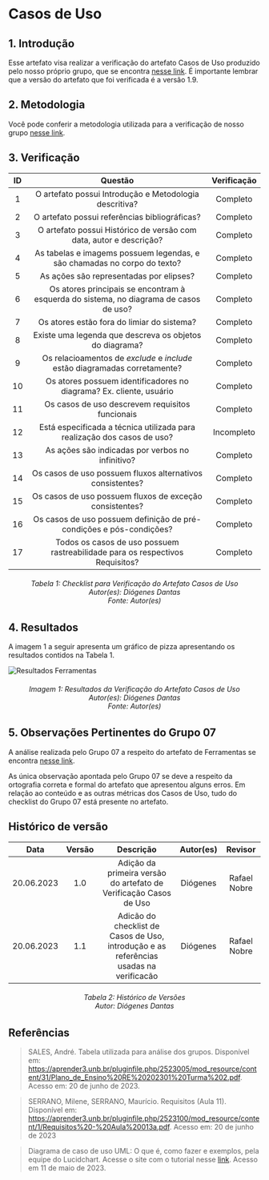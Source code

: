 # Casos de Uso

## 1. Introdução
Esse artefato visa realizar a verificação do artefato Casos de Uso produzido pelo nosso próprio grupo, que se encontra [nesse link](https://requisitos-de-software.github.io/2023.1-Twitch/modelagem/usecase/).
É importante lembrar que a versão do artefato que foi verificada é a versão 1.9. 

## 2. Metodologia
Você pode conferir a metodologia utilizada para a verificação de nosso grupo [nesse link](https://requisitos-de-software.github.io/2023.1-Twitch/verificacao_grupo01/planejamento/).

## 3. Verificação

|ID|Questão|Verificação|
|:-:|:-:|:-:|
|1|O artefato possui Introdução e Metodologia descritiva?|Completo|
|2|O artefato possui referências bibliográficas?|Completo|
|3|O artefato possui Histórico de versão com data, autor e descrição?|Completo|
|4|As tabelas e imagems possuem legendas, e são chamadas no corpo do texto?|Completo|
|5|As ações são representadas por elipses?|Completo|
|6|Os atores principais se encontram à esquerda do sistema, no diagrama de casos de uso?|Completo|
|7|Os atores estão fora do limiar do sistema?|Completo|
|8|Existe uma legenda que descreva os objetos do diagrama?|Completo|
|9|Os relacioamentos de _exclude_ e _include_ estão diagramadas corretamente?|Completo|
|10|Os atores possuem identificadores no diagrama? Ex. cliente, usuário|Completo|
|11|Os casos de uso descrevem requisitos funcionais|Completo|
|12|Está especificada a técnica utilizada para realização dos casos de uso?|Incompleto|
|13|As ações são indicadas por verbos no infinitivo?|Completo|
|14|Os casos de uso possuem fluxos alternativos consistentes?|Completo|
|15|Os casos de uso possuem fluxos de exceção consistentes?|Completo|
|16|Os casos de uso possuem definição de pré-condições e pós-condições?|Completo|
|17|Todos os casos de uso possuem rastreabilidade para os respectivos Requisitos?|Completo|


<h6 align = "center"> Tabela 1: Checklist para Verificação do Artefato Casos de Uso
<br> Autor(es): Diógenes Dantas
<br>Fonte: Autor(es)</h6>

## 4. Resultados
A imagem 1 a seguir apresenta um gráfico de pizza apresentando os resultados contidos na Tabela 1.

![Resultados Ferramentas]()
<h6 align = "center"> Imagem 1: Resultados da Verificação do Artefato Casos de Uso
<br> Autor(es): Diógenes Dantas
<br>Fonte: Autor(es)</h6>

## 5. Observações Pertinentes do Grupo 07
A análise realizada pelo Grupo 07 a respeito do artefato de Ferramentas se encontra [nesse link](https://requisitos-de-software.github.io/2023.1-Petz/analise/teste/casosDeUso/).

As única observação apontada pelo Grupo 07 se deve a respeito da ortografia correta e formal do artefato que apresentou alguns erros. Em relação ao conteúdo e as outras métricas dos Casos de Uso, tudo do checklist do Grupo 07 está presente no artefato. 

## Histórico de versão
|    Data    | Versão | Descrição                                                                      | Autor(es)  | Revisor  |
| :--------: | :----: | :----------------------------------------------------------------------------: | :--------: | :------: |
| 20.06.2023 | 1.0    | Adição da primeira versão do artefato de Verificação Casos de Uso |   Diógenes   | Rafael Nobre  |
| 20.06.2023 | 1.1    | Adicão do checklist de Casos de Uso, introdução e as referências usadas na verificacão |   Diógenes   | Rafael Nobre  |

<h6 align = "center"> Tabela 2: Histórico de Versões
<br> Autor: Diógenes Dantas </h6>

## Referências

>SALES, André. Tabela utilizada para análise dos grupos. Disponível em: https://aprender3.unb.br/pluginfile.php/2523005/mod_resource/content/31/Plano_de_Ensino%20RE%20202301%20Turma%202.pdf. Acesso em: 20 de junho de 2023.

>SERRANO, Milene, SERRANO, Maurício. Requisitos (Aula 11). Disponível em: https://aprender3.unb.br/pluginfile.php/2523100/mod_resource/content/1/Requisitos%20-%20Aula%20013a.pdf. Acesso em: 20 de junho de 2023

> Diagrama de caso de uso UML: O que é, como fazer e exemplos, pela equipe do Lucidchart. Acesse o site com o tutorial nesse [link](https://www.lucidchart.com/pages/pt/diagrama-de-caso-de-uso-uml). Acesso em 11 de maio de 2023.
